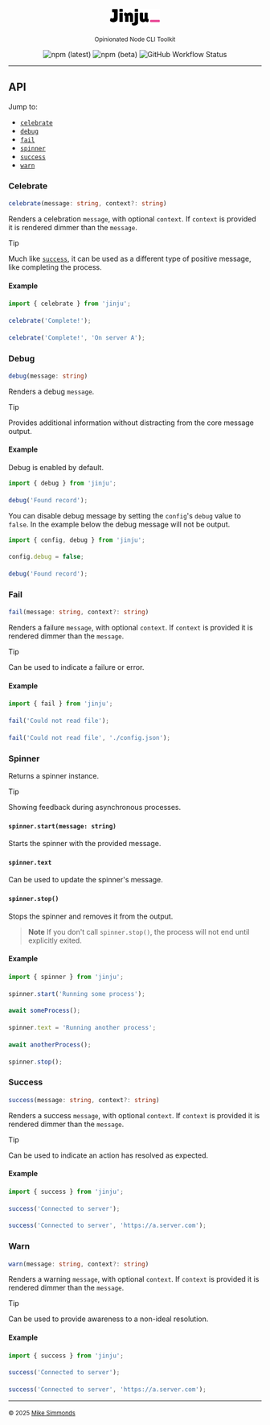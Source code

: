 <br/>

<div align="center">

<picture>
	<source media="(prefers-color-scheme: dark)" srcset="./.github/assets/logo-dark.svg">
	<img alt="Jinju logo" src="./.github/assets/logo-light.svg" width="100">
</picture>

<small>Opinionated Node CLI Toolkit</small>

![npm (latest)](https://img.shields.io/npm/v/jinju/latest?color=00b894&label=latest&style=flat) ![npm (beta)](https://img.shields.io/npm/v/jinju/beta?color=0984e3&label=beta&style=flat) ![GitHub Workflow Status](https://img.shields.io/github/actions/workflow/status/simmo/jinju/ci.yml?style=flat)

</div>

---

## API

Jump to:

- [`celebrate`](#celebrate)
- [`debug`](#debug)
- [`fail`](#fail)
- [`spinner`](#spinner)
- [`success`](#success)
- [`warn`](#warn)

### Celebrate

```ts
celebrate(message: string, context?: string)
```

Renders a celebration `message`, with optional `context`. If `context` is provided it is rendered dimmer than the `message`.

> [!TIP]
> Much like [`success`](#success), it can be used as a different type of positive message, like completing the process.

#### Example

```ts
import { celebrate } from 'jinju';

celebrate('Complete!');

celebrate('Complete!', 'On server A');
```

### Debug

```ts
debug(message: string)
```

Renders a debug `message`.

> [!TIP]
> Provides additional information without distracting from the core message output.

#### Example

Debug is enabled by default.

```ts
import { debug } from 'jinju';

debug('Found record');
```

You can disable debug message by setting the `config`'s `debug` value to `false`. In the example below the debug message will not be output.

```ts
import { config, debug } from 'jinju';

config.debug = false;

debug('Found record');
```

### Fail

```ts
fail(message: string, context?: string)
```

Renders a failure `message`, with optional `context`. If `context` is provided it is rendered dimmer than the `message`.

> [!TIP]
> Can be used to indicate a failure or error.

#### Example

```ts
import { fail } from 'jinju';

fail('Could not read file');

fail('Could not read file', './config.json');
```

### Spinner

Returns a spinner instance.

> [!TIP]
> Showing feedback during asynchronous processes.

#### `spinner.start(message: string)`

Starts the spinner with the provided message.

#### `spinner.text`

Can be used to update the spinner's message.

#### `spinner.stop()`

Stops the spinner and removes it from the output.

> **Note**
> If you don't call `spinner.stop()`, the process will not end until explicitly exited.

#### Example

```ts
import { spinner } from 'jinju';

spinner.start('Running some process');

await someProcess();

spinner.text = 'Running another process';

await anotherProcess();

spinner.stop();
```

### Success

```ts
success(message: string, context?: string)
```

Renders a success `message`, with optional `context`. If `context` is provided it is rendered dimmer than the `message`.

> [!TIP]
> Can be used to indicate an action has resolved as expected.

#### Example

```ts
import { success } from 'jinju';

success('Connected to server');

success('Connected to server', 'https://a.server.com');
```

### Warn

```ts
warn(message: string, context?: string)
```

Renders a warning `message`, with optional `context`. If `context` is provided it is rendered dimmer than the `message`.

> [!TIP]
> Can be used to provide awareness to a non-ideal resolution.

#### Example

```ts
import { success } from 'jinju';

success('Connected to server');

success('Connected to server', 'https://a.server.com');
```

---

<small>© 2025 [Mike Simmonds](https://mike.id)</small>
